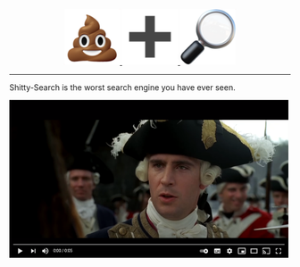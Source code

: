 <a href="https://tracer1337.github.io/shitty-search/" target="_blank">
    <p align="center">
        <img width="100" src="./docs/assets/pile-of-poo.png">
        <img width="100" src="./docs/assets/plus.png">
        <img width="100" src="./docs/assets/magnifying-glass.png">
    </p>
</a>

---

Shitty-Search is the worst search engine you have ever seen.

[<img src="./docs/assets/video-preview.png" alt="Video" width="500">](https://www.youtube.com/watch?v=C5kGCwJ25Yc)
